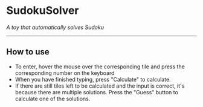 # SudokuSolver
*A toy that automatically solves Sudoku*

------------

## How to use
- To enter, hover the mouse over the corresponding tile and press the corresponding number on the keyboard
- When you have finished typing, press "Calculate" to calculate.
- If there are still tiles left to be calculated and the input is correct, it's because there are multiple solutions. Press the "Guess" button to calculate one of the solutions.